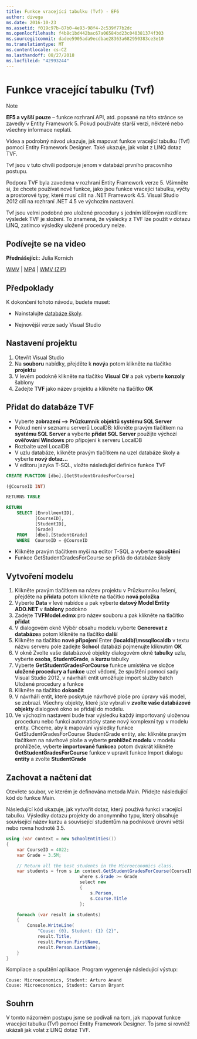 ```yaml
---
title: Funkce vracející tabulku (Tvf) - EF6
author: divega
ms.date: 2016-10-23
ms.assetid: f019c97b-87b0-4e93-98f4-2c539f77b2dc
ms.openlocfilehash: f4b8c1bd442bac67a06584bd23c040381374f303
ms.sourcegitcommit: dadee5905ada9ecdbae28363a682950383ce3e10
ms.translationtype: MT
ms.contentlocale: cs-CZ
ms.lasthandoff: 08/27/2018
ms.locfileid: "42993244"
---
```

# <a name="table-valued-functions-tvfs"></a>Funkce vracející tabulku (Tvf)
> [!NOTE]
> **EF5 a vyšší pouze** – funkce rozhraní API, atd. popsané na této stránce se zavedly v Entity Framework 5. Pokud používáte starší verzi, některé nebo všechny informace neplatí.

Videa a podrobný návod ukazuje, jak mapovat funkce vracející tabulku (Tvf) pomocí Entity Framework Designer. Také ukazuje, jak volat z LINQ dotaz TVF.

Tvf jsou v tuto chvíli podporuje jenom v databázi prvního pracovního postupu.

Podpora TVF byla zavedena v rozhraní Entity Framework verze 5. Všimněte si, že chcete používat nové funkce, jako jsou funkce vracející tabulku, výčty a prostorové typy, které musí cílit na .NET Framework 4.5. Visual Studio 2012 cílí na rozhraní .NET 4.5 ve výchozím nastavení.

Tvf jsou velmi podobné pro uložené procedury s jedním klíčovým rozdílem: výsledek TVF je složení. To znamená, že výsledky z TVF lze použít v dotazu LINQ, zatímco výsledky uložené procedury nelze.

## <a name="watch-the-video"></a>Podívejte se na video

**Přednášející:**: Julia Kornich

[WMV](http://download.microsoft.com/download/6/0/A/60A6E474-5EF3-4E1E-B9EA-F51D2DDB446A/HDI-ITPro-MSDN-winvideo-tvf.wmv) | [MP4](http://download.microsoft.com/download/6/0/A/60A6E474-5EF3-4E1E-B9EA-F51D2DDB446A/HDI-ITPro-MSDN-mp4video-tvf.m4v) | [WMV (ZIP)](http://download.microsoft.com/download/6/0/A/60A6E474-5EF3-4E1E-B9EA-F51D2DDB446A/HDI-ITPro-MSDN-winvideo-tvf.zip)

## <a name="pre-requisites"></a>Předpoklady

K dokončení tohoto návodu, budete muset:

- Nainstalujte [databáze školy](~/ef6/resources/school-database.md).

- Nejnovější verze sady Visual Studio

## <a name="set-up-the-project"></a>Nastavení projektu

1.  Otevřít Visual Studio
2.  Na **souboru** nabídky, přejděte k **nový**a potom klikněte na tlačítko **projektu**
3.  V levém podokně klikněte na tlačítko **Visual C\#** a pak vyberte **konzoly** šablony
4.  Zadejte **TVF** jako název projektu a klikněte na tlačítko **OK**

## <a name="add-a-tvf-to-the-database"></a>Přidat do databáze TVF

-   Vyberte **zobrazení –&gt; Průzkumník objektů systému SQL Server**
-   Pokud není v seznamu serverů LocalDB: klikněte pravým tlačítkem na **systému SQL Server** a vyberte **přidat SQL Server** použijte výchozí **ověřování Windows** pro připojení k serveru LocalDB
-   Rozbalte uzel LocalDB
-   V uzlu databáze, klikněte pravým tlačítkem na uzel databáze školy a vyberte **nový dotaz...**
-   V editoru jazyka T-SQL, vložte následující definice funkce TVF

``` SQL
CREATE FUNCTION [dbo].[GetStudentGradesForCourse]

(@CourseID INT)

RETURNS TABLE

RETURN
    SELECT [EnrollmentID],
           [CourseID],
           [StudentID],
           [Grade]
    FROM   [dbo].[StudentGrade]
    WHERE  CourseID = @CourseID
```

-   Klikněte pravým tlačítkem myši na editor T-SQL a vyberte **spouštění**
-   Funkce GetStudentGradesForCourse se přidá do databáze školy

 

## <a name="create-a-model"></a>Vytvoření modelu

1.  Klikněte pravým tlačítkem na název projektu v Průzkumníku řešení, přejděte na **přidat**a potom klikněte na tlačítko **nová položka**
2.  Vyberte **Data** v levé nabídce a pak vyberte **datový Model Entity ADO.NET** v **šablony** podokno
3.  Zadejte **TVFModel.edmx** pro název souboru a pak klikněte na tlačítko **přidat**
4.  V dialogovém okně Výběr obsahu modelu vyberte **Generovat z databáze**a potom klikněte na tlačítko **další**
5.  Klikněte na tlačítko **nové připojení** Enter **(localdb)\\mssqllocaldb** v textu názvu serveru pole zadejte **School** databázi pojmenujte kliknutím **OK**
6.  V okně Zvolte vaše databázové objekty dialogovém okně **tabulky** uzlu, vyberte **osoba**, **StudentGrade**, a **kurzu** tabulky
7.  Vyberte **GetStudentGradesForCourse** funkce umístěna ve složce **uložené procedury a funkce** uzel vědomí, že spuštění pomocí sady Visual Studio 2012, v návrháři entit umožňuje import služby batch Uložené procedury a funkce
8.  Klikněte na tlačítko **dokončit**
9.  V návrháři entit, které poskytuje návrhové ploše pro úpravy váš model, se zobrazí. Všechny objekty, které jste vybrali v **zvolte vaše databázové objekty** dialogové okno se přidají do modelu.
10. Ve výchozím nastavení bude tvar výsledku každý importovaný uloženou proceduru nebo funkci automaticky stane nový komplexní typ v modelu entity. Chceme, aby k mapování výsledky funkce GetStudentGradesForCourse StudentGrade entity, ale: klikněte pravým tlačítkem na návrhové ploše a vyberte **prohlížeč modelu** v modelu prohlížeče, vyberte **importované funkce**a potom dvakrát klikněte **GetStudentGradesForCourse** funkce v upravit funkce Import dialogu **entity** a zvolte **StudentGrade**

## <a name="persist-and-retrieve-data"></a>Zachovat a načtení dat

Otevřete soubor, ve kterém je definována metoda Main. Přidejte následující kód do funkce Main.

Následující kód ukazuje, jak vytvořit dotaz, který používá funkci vracející tabulku. Výsledky dotazu projekty do anonymního typu, který obsahuje související název kurzu a související studentům na podnikové úrovni větší nebo rovna hodnotě 3.5.

``` csharp
using (var context = new SchoolEntities())
{
    var CourseID = 4022;
    var Grade = 3.5M;

    // Return all the best students in the Microeconomics class.
    var students = from s in context.GetStudentGradesForCourse(CourseID)
                            where s.Grade >= Grade
                            select new
                            {
                                s.Person,
                                s.Course.Title
                            };

    foreach (var result in students)
    {
        Console.WriteLine(
            "Couse: {0}, Student: {1} {2}",
            result.Title,  
            result.Person.FirstName,  
            result.Person.LastName);
    }
}
```

Kompilace a spuštění aplikace. Program vygeneruje následující výstup:

```
Couse: Microeconomics, Student: Arturo Anand
Couse: Microeconomics, Student: Carson Bryant
```

## <a name="summary"></a>Souhrn

V tomto názorném postupu jsme se podívali na tom, jak mapovat funkce vracející tabulku (Tvf) pomocí Entity Framework Designer. To jsme si rovněž ukázali jak volat z LINQ dotaz TVF.
